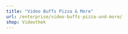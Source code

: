 ```yaml
---
title: "Video Buffs Pizza & More"
url: /enterprise/video-buffs-pizza-und-more/
shop: Videothek
---
```

